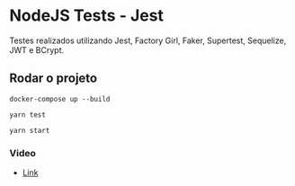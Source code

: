 # NodeJS Tests - Jest 

Testes realizados utilizando Jest, Factory Girl, Faker, Supertest, Sequelize, JWT e BCrypt.

## Rodar o projeto

```
docker-compose up --build

yarn test

yarn start
```

### Video 

- [Link](https://youtu.be/2G_mWfG0DZE)